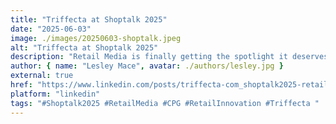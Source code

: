 ```yaml
---
title: "Triffecta at Shoptalk 2025"
date: "2025-06-03"
image: ./images/20250603-shoptalk.jpeg
alt: "Triffecta at Shoptalk 2025"
description: "Retail Media is finally getting the spotlight it deserves at Shoptalk — and Triffecta will be there. If you're looking to simplify, scale, and unify your retail media strategy across retailers, let’s talk. 📍 Find us in the new Retail Media stream."
author: { name: "Lesley Mace", avatar: ./authors/lesley.jpg }
external: true
href: "https://www.linkedin.com/posts/triffecta-com_shoptalk2025-retailmedia-cpg-activity-7335535133246021634-zEUZ?utm_source=share&utm_medium=member_desktop&rcm=ACoAAAeAzbYB3ONnGcwvza5pwYI1AkftnqyQqyY"
platform: "linkedin"
tags: "#Shoptalk2025 #RetailMedia #CPG #RetailInnovation #Triffecta "
---
```

